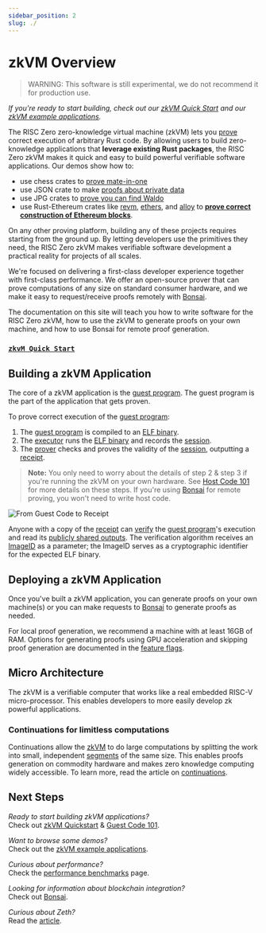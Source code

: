 ```yaml
---
sidebar_position: 2
slug: ./
---
```


# zkVM Overview

> WARNING: This software is still experimental, we do not recommend it for production use.

_If you're ready to start building, check out our [zkVM Quick Start] and our [zkVM example applications]._

The RISC Zero zero-knowledge virtual machine (zkVM) lets you [prove] correct execution of arbitrary Rust code.
By allowing users to build zero-knowledge applications that **leverage existing Rust packages**, the RISC Zero zkVM makes it quick and easy to build powerful verifiable software applications.
Our demos show how to:

- use chess crates to [prove mate-in-one]
- use JSON crate to make [proofs about private data]
- use JPG crates to [prove you can find Waldo]
- use Rust-Ethereum crates like [revm], [ethers], and [alloy] to **[prove correct construction of Ethereum blocks]**.

On any other proving platform, building any of these projects requires starting from the ground up.
By letting developers use the primitives they need, the RISC Zero zkVM makes verifiable software development a practical reality for projects of all scales.

We're focused on delivering a first-class developer experience together with first-class performance.
We offer an open-source prover that can prove computations of any size on standard consumer hardware, and we make it easy to request/receive proofs remotely with [Bonsai].

The documentation on this site will teach you how to write software for the RISC Zero zkVM, how to use the zkVM to generate proofs on your own machine, and how to use Bonsai for remote proof generation.

### [`zkvM Quick Start`]

## Building a zkVM Application

The core of a zkVM application is the [guest program].
The guest program is the part of the application that gets proven.

To prove correct execution of the [guest program]:

1. The [guest program] is compiled to an [ELF binary]. <br/>
2. The [executor] runs the [ELF binary] and records the [session].
3. The [prover] checks and proves the validity of the [session], outputting a [receipt].

> **Note:** You only need to worry about the details of step 2 & step 3 if you're running the zkVM on your own hardware.
> See [Host Code 101] for more details on these steps.
> If you're using [Bonsai] for remote proving, you won't need to write host code.

![From Guest Code to Receipt](/diagrams/from-rust-to-receipt.png)

Anyone with a copy of the [receipt] can [verify] the [guest program]'s execution and read its [publicly shared outputs].
The verification algorithm receives an [ImageID] as a parameter; the ImageID serves as a cryptographic identifier for the expected ELF binary.

## Deploying a zkVM Application

Once you've built a zkVM application, you can generate proofs on your own machine(s) or you can make requests to [Bonsai] to generate proofs as needed.

For local proof generation, we recommend a machine with at least 16GB of RAM.
Options for generating proofs using GPU acceleration and skipping proof generation are documented in the [feature flags].

## Micro Architecture

The zkVM is a verifiable computer that works like a real embedded RISC-V micro-processor. This enables developers to more easily develop zk powerful applications.

### Continuations for limitless computations

Continuations allow the [zkVM][zkVM-term] to do large computations by splitting the work into small, independent [segments] of the same size.
This enables proofs generation on commodity hardware and makes zero knowledge computing widely accessible. To learn more, read the article on [continuations].

## Next Steps

_Ready to start building zkVM applications?_ <br/>
Check out [zkVM Quickstart](quickstart.md) & [Guest Code 101](developer-guide/guest-code-101.md).

_Want to browse some demos?_ <br/>
Check out the [zkVM example applications].

_Curious about performance?_ <br/>
Check the [performance benchmarks] page.

_Looking for information about blockchain integration?_ <br/>
Check out [Bonsai].

_Curious about Zeth?_<br/>
Read the [article](https://risczero.com/blog/zeth-release).

[`zkVM Quick Start`]: ./quickstart.md
[alloy]: https://github.com/alloy-rs
[Bonsai]: ../bonsai/bonsai-overview.md
[continuations]: https://www.risczero.com/blog/continuations
[ELF binary]: /terminology#elf-binary
[ethers]: https://github.com/ethers-io/ethers.js
[executor]: /terminology#executor
[feature flags]: https://github.com/risc0/risc0#feature-flags
[guest program]: developer-guide/guest-code-101.md
[Host Code 101]: developer-guide/host-code-101.md
[imageID]: /terminology#image-id
[performance benchmarks]: benchmarks.md
[proofs about private data]: https://github.com/risc0/risc0/tree/release-0.19/examples/json#json-example
[prove]: /terminology#validity-proof
[prove correct construction of Ethereum blocks]: https://risczero.com/blog/zeth-release
[prove mate-in-one]: https://github.com/risc0/risc0/tree/release-0.19/examples/chess#zk-checkmate
[prove you can find Waldo]: https://www.risczero.com/blog/waldo
[prover]: /terminology#prover
[publicly shared outputs]: /terminology#journal
[receipt]: developer-guide/receipts.md
[revm]: https://github.com/bluealloy/revm
[segments]: /terminology#segment
[session]: /terminology#session
[verify]: /terminology#verify
[zkVM example applications]: https://github.com/risc0/risc0/tree/release-0.19/examples
[zkVM Quick Start]: ./quickstart.md
[zkVM-term]: /terminology#zero-knowledge-virtual-machine-zkvm
